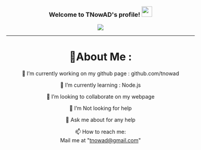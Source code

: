 <h3 align="center">
  Welcome to TNowAD's profile!
  <img src="https://media.giphy.com/media/hvRJCLFzcasrR4ia7z/giphy.gif" width="28">
</h3>
<p align="center">
  <a href="https://github.com/CodeWhiteWeb/CodeWhiteWeb"><img src="https://readme-typing-svg.herokuapp.com?color=%2336BCF7&center=true&vCenter=true&lines=Hi+%2C+welcome+to+my+Github+page;I+am+TNowAD;I+am+a+college+school+student;Web+Dev;"></a>
</p>

---
<div align="center">
  
# 💫About Me :
🔭 I’m currently working on my github page : github.com/tnowad
  
🌱 I’m currently learning : Node.js

  👯 I’m looking to collaborate on my webpage

  🤔 I’m Not looking for help

  💬 Ask me about for any help

  📫 How to reach me:  
  Mail me at "tnowad@gmail.com"

